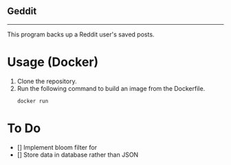 ## Geddit

---
This program backs up a Reddit user's saved posts.

# Usage (Docker)
1. Clone the repository.
2. Run the following command to build an image from the Dockerfile.
    ```
    docker run
    ```



# To Do
- [] Implement bloom filter for 
- [] Store data in database rather than JSON